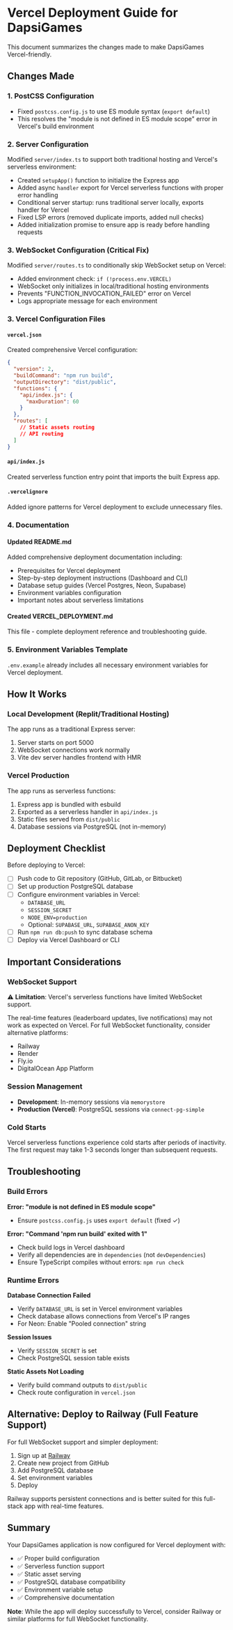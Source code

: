 # Vercel Deployment Guide for DapsiGames

This document summarizes the changes made to make DapsiGames Vercel-friendly.

## Changes Made

### 1. PostCSS Configuration
- Fixed `postcss.config.js` to use ES module syntax (`export default`)
- This resolves the "module is not defined in ES module scope" error in Vercel's build environment

### 2. Server Configuration
Modified `server/index.ts` to support both traditional hosting and Vercel's serverless environment:

- Created `setupApp()` function to initialize the Express app
- Added async `handler` export for Vercel serverless functions with proper error handling
- Conditional server startup: runs traditional server locally, exports handler for Vercel
- Fixed LSP errors (removed duplicate imports, added null checks)
- Added initialization promise to ensure app is ready before handling requests

### 3. WebSocket Configuration (Critical Fix)
Modified `server/routes.ts` to conditionally skip WebSocket setup on Vercel:

- Added environment check: `if (!process.env.VERCEL)`
- WebSocket only initializes in local/traditional hosting environments
- Prevents "FUNCTION_INVOCATION_FAILED" error on Vercel
- Logs appropriate message for each environment

### 3. Vercel Configuration Files

#### `vercel.json`
Created comprehensive Vercel configuration:
```json
{
  "version": 2,
  "buildCommand": "npm run build",
  "outputDirectory": "dist/public",
  "functions": {
    "api/index.js": {
      "maxDuration": 60
    }
  },
  "routes": [
    // Static assets routing
    // API routing
  ]
}
```

#### `api/index.js`
Created serverless function entry point that imports the built Express app.

#### `.vercelignore`
Added ignore patterns for Vercel deployment to exclude unnecessary files.

### 4. Documentation

#### Updated README.md
Added comprehensive deployment documentation including:
- Prerequisites for Vercel deployment
- Step-by-step deployment instructions (Dashboard and CLI)
- Database setup guides (Vercel Postgres, Neon, Supabase)
- Environment variables configuration
- Important notes about serverless limitations

#### Created VERCEL_DEPLOYMENT.md
This file - complete deployment reference and troubleshooting guide.

### 5. Environment Variables Template
`.env.example` already includes all necessary environment variables for Vercel deployment.

## How It Works

### Local Development (Replit/Traditional Hosting)
The app runs as a traditional Express server:
1. Server starts on port 5000
2. WebSocket connections work normally
3. Vite dev server handles frontend with HMR

### Vercel Production
The app runs as serverless functions:
1. Express app is bundled with esbuild
2. Exported as a serverless handler in `api/index.js`
3. Static files served from `dist/public`
4. Database sessions via PostgreSQL (not in-memory)

## Deployment Checklist

Before deploying to Vercel:

- [ ] Push code to Git repository (GitHub, GitLab, or Bitbucket)
- [ ] Set up production PostgreSQL database
- [ ] Configure environment variables in Vercel:
  - `DATABASE_URL`
  - `SESSION_SECRET`
  - `NODE_ENV=production`
  - Optional: `SUPABASE_URL`, `SUPABASE_ANON_KEY`
- [ ] Run `npm run db:push` to sync database schema
- [ ] Deploy via Vercel Dashboard or CLI

## Important Considerations

### WebSocket Support
⚠️ **Limitation**: Vercel's serverless functions have limited WebSocket support. 

The real-time features (leaderboard updates, live notifications) may not work as expected on Vercel. For full WebSocket functionality, consider alternative platforms:
- Railway
- Render
- Fly.io
- DigitalOcean App Platform

### Session Management
- **Development**: In-memory sessions via `memorystore`
- **Production (Vercel)**: PostgreSQL sessions via `connect-pg-simple`

### Cold Starts
Vercel serverless functions experience cold starts after periods of inactivity. The first request may take 1-3 seconds longer than subsequent requests.

## Troubleshooting

### Build Errors

**Error: "module is not defined in ES module scope"**
- Ensure `postcss.config.js` uses `export default` (fixed ✓)

**Error: "Command 'npm run build' exited with 1"**
- Check build logs in Vercel dashboard
- Verify all dependencies are in `dependencies` (not `devDependencies`)
- Ensure TypeScript compiles without errors: `npm run check`

### Runtime Errors

**Database Connection Failed**
- Verify `DATABASE_URL` is set in Vercel environment variables
- Check database allows connections from Vercel's IP ranges
- For Neon: Enable "Pooled connection" string

**Session Issues**
- Verify `SESSION_SECRET` is set
- Check PostgreSQL session table exists

**Static Assets Not Loading**
- Verify build command outputs to `dist/public`
- Check route configuration in `vercel.json`

## Alternative: Deploy to Railway (Full Feature Support)

For full WebSocket support and simpler deployment:

1. Sign up at [Railway](https://railway.app)
2. Create new project from GitHub
3. Add PostgreSQL database
4. Set environment variables
5. Deploy

Railway supports persistent connections and is better suited for this full-stack app with real-time features.

## Summary

Your DapsiGames application is now configured for Vercel deployment with:
- ✅ Proper build configuration
- ✅ Serverless function support
- ✅ Static asset serving
- ✅ PostgreSQL database compatibility
- ✅ Environment variable setup
- ✅ Comprehensive documentation

**Note**: While the app will deploy successfully to Vercel, consider Railway or similar platforms for full WebSocket functionality.
